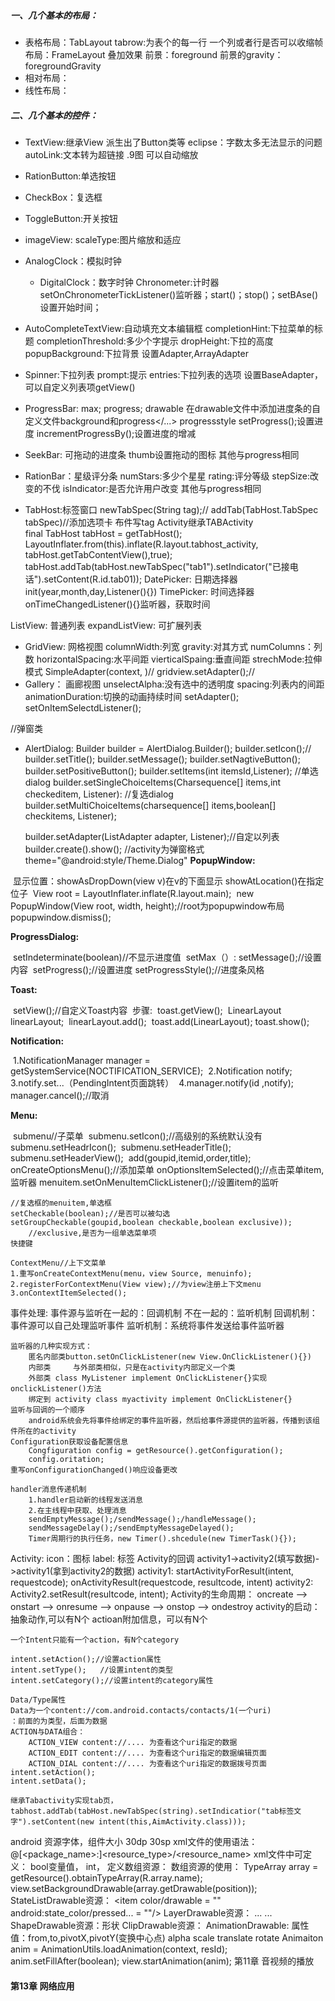 ﻿##### 一、几个基本的布局：

* 表格布局：TabLayout
  	 tabrow:为表个的每一行
    	一个列或者行是否可以收缩帧布局：FrameLayout
    	叠加效果
    	前景：foreground
    	前景的gravity：foregroundGravity
* 相对布局：
* 线性布局：

##### 二、几个基本的控件：

* TextView:继承View 派生出了Button类等
  eclipse：字数太多无法显示的问题
  autoLink:文本转为超链接
  .9图 可以自动缩放
* RationButton:单选按钮

* CheckBox：复选框
* ToggleButton:开关按钮
* imageView:
  scaleType:图片缩放和适应

* AnalogClock：模拟时钟
  * DigitalClock：数字时钟
  Chronometer:计时器
  	setOnChronometerTickListener()监听器；start()；stop()；setBAse()设置开始时间；

* AutoCompleteTextView:自动填充文本编辑框
  	completionHint:下拉菜单的标题
    	completionThreshold:多少个字提示
    	dropHeight:下拉的高度
    	popupBackground:下拉背景
    	设置Adapter,ArrayAdapter<String>

* Spinner:下拉列表
  	prompt:提示
    	entries:下拉列表的选项 <string-array name=""></string-array>
    	设置BaseAdapter，可以自定义列表项getView()

* ProgressBar:
  	max; progress; drawable 在drawable文件中添加进度条的自定义文件<layer-list>background和progress</...>
    	progressstyle
    	setProgress();设置进度
    	incrementProgressBy();设置进度的增减

* SeekBar:
  	可拖动的进度条
    	thumb设置拖动的图标
    	其他与progress相同	

* RationBar：星级评分条
  	numStars:多少个星星
    	rating:评分等级
    	stepSize:改变的不伐
    	isIndicator:是否允许用户改变
    	其他与progress相同

* TabHost:标签窗口
  	newTabSpec(String tag);//
    	addTab(TabHost.TabSpec tabSpec)//添加选项卡
    	布件写tag
    	Activity继承TABActivity	
    	 final TabHost tabHost = getTabHost();
       LayoutInflater.from(this).inflate(R.layout.tabhost_activity, tabHost.getTabContentView(),true);
    	 tabHost.addTab(tabHost.newTabSpec("tab1").setIndicator("已接电话").setContent(R.id.tab01));
  DatePicker:
  	日期选择器
  	init(year,month,day,Listener(){})
  TimePicker:
  	时间选择器
  	onTimeChangedListener(){}监听器，获取时间

ListView:
	普通列表
expandListView:	
	可扩展列表

* GridView:
  	网格视图
    	columnWidth:列宽
    	gravity:对其方式
    	numColumns：列数
    	horizontalSpacing:水平间距
    	vierticalSpaing:垂直间距
    	strechMode:拉伸模式
    	SimpleAdapter(context, )//
    	gridview.setAdapter();//
* Gallery：
  	画廊视图
    	unselectAlpha:没有选中的透明度
    	spacing:列表内的间距
    	animationDuration:切换的动画持续时间
    	setAdapter();
    	setOnItemSelectdListener();

//弹窗类

* AlertDialog:
  	Builder builder = AlertDialog.Builder();
    	builder.setIcon();//
    	builder.setTitle();
    	builder.setMessage();
    	builder.setNagtiveButton();
    	builder.setPositiveButton();
    	builder.setItems(int itemsId,Listener);
    	//单选dialog
    	builder.setSingleChoiceItems(Charsequence[] items,int checkeditem, Listener):
    	//复选dialog
    	builder.setMultiChoiceItems(charsequence[] items,boolean[] checkitems, Listener);

	builder.setAdapter(ListAdapter adapter, Listener);//自定以列表
	builder.create().show();
	//activity为弹窗格式
	theme="@android:style/Theme.Dialog"
**PopupWindow:**

​	显示位置：showAsDropDown(view v)在v的下面显示
​			  showAtLocation()在指定位子
​	View root = LayoutInflater.inflate(R.layout.main);
​	new PopupWindow(View root, width, height);//root为popupwindow布局
​	popupwindow.dismiss();

**ProgressDialog:**

​	setIndeterminate(boolean)//不显示进度值
​	setMax（）:
​	setMessage();//设置内容
​	setProgress();//设置进度
​	setProgressStyle();//进度条风格

**Toast:**

​	setView();//自定义Toast内容
​	步骤:
​	toast.getView();
​	LinearLayout linearLayout;
​	linearLayout.add();
​	toast.add(LinearLayout);
​	toast.show();

**Notification:**

​	1.NotificationManager manager = getSystemService(NOCTIFICATION_SERVICE);
​	2.Notification notify;
​	3.notify.set...（PendingIntent页面跳转）
​	4.manager.notify(id ,notify);
​	manager.cancel();//取消

**Menu:**

​	submenu//子菜单
​	submenu.setIcon();//高级别的系统默认没有
​	submenu.setHeadrIcon();
​	submenu.setHeaderTitle();
​	submenu.setHeaderView();
​	add(goupid,itemid,order,title);
​	onCreateOptionsMenu();//添加菜单
​	onOptionsItemSelected();//点击菜单item,监听器
​	menuitem.setOnMenuItemClickListener();//设置item的监听


	//复选框的menuitem,单选框
	setCheckable(boolean);//是否可以被勾选
	setGroupCheckable(goupid,boolean checkable,boolean exclusive));
		//exclusive,是否为一组单选菜单项
	快捷键
	
	ContextMenu//上下文菜单
	1.重写onCreateContextMenu(menu，view Source, menuinfo);
	2.registerForContextMenu(View view);//为view注册上下文menu
	3.onContextItemSelected();

事件处理:
	事件源与监听在一起的：回调机制
			  不在一起的：监听机制
	回调机制：事件源可以自己处理监听事件
	监听机制：系统将事件发送给事件监听器
	
	监听器的几种实现方式：
		匿名内部类button.setOnClickListener(new View.OnClickListener(){})
		内部类 	与外部类相似，只是在activity内部定义一个类
		外部类	class MyListener implement OnClickListener{}实现onclickListener()方法
		绑定到 activity class myactivity implement OnClickListener{}
	监听与回调的一个顺序
		android系统会先将事件给绑定的事件监听器，然后给事件源提供的监听器，传播到该组件所在的activity
	Configuration获取设备配置信息
		Congfiguration config = getResource().getConfiguration();
		config.oritation;
	重写onConfigurationChanged()响应设备更改
	
	handler消息传递机制
		1.handler启动新的线程发送消息
		2.在主线程中获取、处理消息
		sendEmptyMessage();/sendMessage();/handleMessage();
		sendMessageDelay();/sendEmptyMessageDelayed();
		Timer周期行的执行任务，new Timer().shcedule(new TimerTask(){});

Activity:
	icon：图标
	label: 标签
Activity的回调
	activity1->activity2(填写数据)->activity1(拿到activity2的数据)
	activity1:
		startActivityForResult(intent, requestcode);
		onActivityResult(requestcode, resultcode, intent)
	activity2:
		Activity2.setResult(resultcode, intent);
Activity的生命周期：
	oncreate --> onstart --> onresume --> onpause --> onstop --> ondestroy
activity的启动：
	<intent-filter>
		<ation android:name=""/> 抽象动作,可以有N个
		<category andriod:name=""/> actioan附加信息，可以有N个
	</intent-filter>
	
	一个Intent只能有一个action，有N个category
	
	intent.setAction();//设置action属性
	intent.setType();	//设置intent的类型
	intent.setCategory();//设置intent的category属性
	
	Data/Type属性
	Data为一个content://com.android.contacts/contacts/1(一个uri)
	：前面的为类型，后面为数据
	ACTION与DATA组合：
		ACTION_VIEW content://.... 为查看这个uri指定的数据
		ACTION_EDIT content://.... 为查看这个uri指定的数据编辑页面
		ACTION_DIAL content://.... 为查看这个uri指定的数据拨号页面
	intent.setAction();
	intent.setData();
	
	继承Tabactivity实现tab页，
	tabhost.addTab(tabHost.newTabSpec(string).setIndicatior("tab标签文字").setContent(new intent(this,AimActivity.class)));

android 资源字体，组件大小
	<dimen name="">30dp</dimen>
	<dimen name="">30sp</dimen>
	xml文件的使用语法：
		@[<package_name>:]<resource_type>/<resource_name>
	xml文件中可定义：
		bool变量值，<bool>
		int，<integer>
		定义数组资源：
			<array/>
			<string-array/>
			<integer-array/>
		数组资源的使用：
			TypeArray array = getResource().obtainTypeArray(R.array.name);
			view.setBackgroundDrawable(array.getDrawable(position));
		StateListDrawable资源：
			<selecltor>
				<item color/drawable = ""
					android:state_color/pressed... = ""/>
			<seclector/>
		LayerDrawable资源：
			<layer-list>
				<item />
				<item>...</item>
				...
			</layer-list>
		ShapeDrawable资源：形状
			<shape>
				<corners>
				<padding>
				<gradient>
				<size>
				<solid>
				<stroke>
			</shape>
		ClipDrawable资源：
			<clip oritation=""
				drawable=""
				gravity="">
		AnimationDrawable:
			属性值：from,to,pivotX,pivotY(变换中心点)
			alpha
			scale
			translate
			rotate
		  Animaiton anim = AnimationUtils.loadAnimation(context, resId);
		  anim.setFillAfter(boolean);
		  view.startAnimation(anim);
第11章 音视频的播放

#### 第13章 网络应用

​			
​			
​			
​			
​			
​			
​			
​			
​	
​	
​	